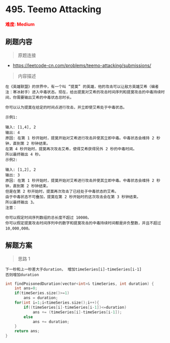 # 495. Teemo Attacking

 **<font color=red>难度: Medium</font>**

 ## 刷题内容

 > 原题连接

* https://leetcode-cn.com/problems/teemo-attacking/submissions/
  
 > 内容描述
 
 ```
在《英雄联盟》的世界中，有一个叫 “提莫” 的英雄，他的攻击可以让敌方英雄艾希（编者注：寒冰射手）进入中毒状态。现在，给出提莫对艾希的攻击时间序列和提莫攻击的中毒持续时间，你需要输出艾希的中毒状态总时长。

你可以认为提莫在给定的时间点进行攻击，并立即使艾希处于中毒状态。

示例1:

输入: [1,4], 2
输出: 4
原因: 在第 1 秒开始时，提莫开始对艾希进行攻击并使其立即中毒。中毒状态会维持 2 秒钟，直到第 2 秒钟结束。
在第 4 秒开始时，提莫再次攻击艾希，使得艾希获得另外 2 秒的中毒时间。
所以最终输出 4 秒。
示例2:

输入: [1,2], 2
输出: 3
原因: 在第 1 秒开始时，提莫开始对艾希进行攻击并使其立即中毒。中毒状态会维持 2 秒钟，直到第 2 秒钟结束。
但是在第 2 秒开始时，提莫再次攻击了已经处于中毒状态的艾希。
由于中毒状态不可叠加，提莫在第 2 秒开始时的这次攻击会在第 3 秒钟结束。
所以最终输出 3。
注意：

你可以假定时间序列数组的总长度不超过 10000。
你可以假定提莫攻击时间序列中的数字和提莫攻击的中毒持续时间都是非负整数，并且不超过 10,000,000。
 ```

## 解题方案
> 思路 1
```
下一秒和上一秒差大于duration， 增加timeSeries[i]-timeSeries[i-1]
否则增加duration
```

```cpp
int findPoisonedDuration(vector<int>& timeSeries, int duration) {
    int ans=0;
    if(timeSeries.size()>=1)
        ans = duration;
    for(int i=1;i<timeSeries.size();i++){
        if((timeSeries[i]-timeSeries[i-1])<=duration)
            ans += (timeSeries[i]-timeSeries[i-1]);
        else
            ans += duration;
    }
    return ans;
}

```